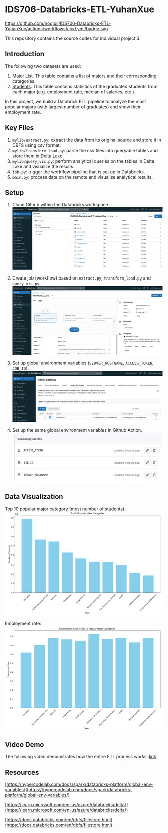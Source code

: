 # IDS706-Databricks-ETL-YuhanXue

https://github.com/nogibjj/IDS706-Databricks-ETL-YuhanXue/actions/workflows/cicd.yml/badge.svg


This repository contains the source codes for individual project 3.


## Introduction
The following two datasets are used:
1. [Major List](https://github.com/fivethirtyeight/data/blob/master/college-majors/majors-list.csv). This table contains a list of majors and their corresponding categories.
2. [Students](https://github.com/fivethirtyeight/data/blob/master/college-majors/grad-students.csv). This table contains statistics of the graduated students from each major (e.g. employment rate, median of salaries, etc.). 

In this project, we build a Databrick ETL pipeline to analyze the most popular majors (with largest number of graduates) and show their employment rate. 

## Key Files
1. `mylib/extract.py`: extract the data from its original source and store it in DBFS using csv format.
2. `mylib/transform_load.py`: parse the csv files into queryable tables and store them in Delta Lake.
3. `mylib/query_vis.py`: perform analytical queries on the tables in Delta Lake and visualize the results.
4. `job.py`: trigger the workflow pipeline that is set up in Databricks.
5. `main.py`: process data on the remote and visualize analytical results.

## Setup
1. Clone Github within the Databricks workspace.
![alt text](screenshots/link-github.png)

2. Create job (workflow) based on `extract.py`, `transform_load.py` and `query_vis.py`.
![alt text](screenshots/workflow.png)

3. Set up global environment variables (`SERVER_HOSTNAME`, `ACCESS_TOKEN`, `JOB_ID`).
![alt text](screenshots/env.png)

4. Set up the same global environment variables in Github Action.
![alt text](screenshots/repo-env.png)

## Data Visualization
Top 10 popular major category (most number of students):
![alt text](screenshots/top10.png)

Employment rate:
![alt text](screenshots/employ-rate.png)

## Video Demo
The following video demonstrates how the entire ETL process works:
[link](link).

## Resources
[https://hypercodelab.com/docs/spark/databricks-platform/global-env-variables/](https://hypercodelab.com/docs/spark/databricks-platform/global-env-variables/)

[https://learn.microsoft.com/en-us/azure/databricks/delta/](https://learn.microsoft.com/en-us/azure/databricks/delta/)

[https://docs.databricks.com/en/dbfs/filestore.html](https://docs.databricks.com/en/dbfs/filestore.html)
